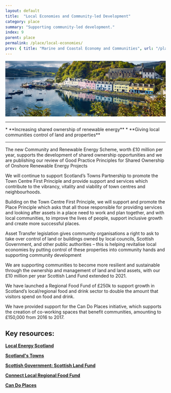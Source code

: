 ```yaml
---
layout: default
title:  "Local Economies and Community-led Development"
category: place
summary: "Supporting community-led development."
index: 9
parent: place
permalink: /place/local-economies/
prev: { title: "Marine and Coastal Economy and Communities", url: "/place/marine-and-coastal" }
---
```

![Marine Photo](/assets/images/pageimages/place8.jpg)
<br>
<hr>
* **Increasing shared ownership of renewable energy**
* **Giving local communities control of land and properties**

<hr>

The new Community and Renewable Energy Scheme, worth £10 million per year, supports the development of shared ownership opportunities and we are publishing our review of Good Practice Principles for Shared Ownership of Onshore Renewable Energy Projects

We will continue to support Scotland’s Towns Partnership to promote the Town Centre First Principle and provide support and services which contribute to the vibrancy, vitality and viability of town centres and neighbourhoods.

Building on the Town Centre First Principle, we will support and promote the Place Principle which asks that all those responsible for providing services and looking after assets in a place need to work and plan together, and with local communities, to improve the lives of people, support inclusive growth and create more successful places.

Asset Transfer legislation gives community organisations a right to ask to take over control of land or buildings owned by local councils, Scottish Government, and other public authorities – this is helping revitalise local economies by putting control of these properties into community hands and supporting community development

We are supporting communities to become more resilient and sustainable through the ownership and management of land and land assets, with our £10 million per year Scottish Land Fund extended to 2021.

We have launched a Regional Food Fund of £250k to support growth in Scotland’s local/regional food and drink sector to double the amount that visitors spend on food and drink.

We have provided support for the Can Do Places initiative, which supports the creation of co-working spaces that benefit communities, amounting to £150,000 from 2016 to 2017.


## Key resources:
**[Local Energy Scotland](https://www.localenergy.scot/)**  

**[Scotland's Towns](https://www.scotlandstowns.org/)**

**[Scottish Government: Scottish Land Fund](https://beta.gov.scot/policies/land-reform/scottish-land-fund/)**

**[Connect Local Regional Food Fund](https://connectlocal.scot/funding/regional-food-fund/)**

**[Can Do Places](http://www.candoplaces.org/)**
